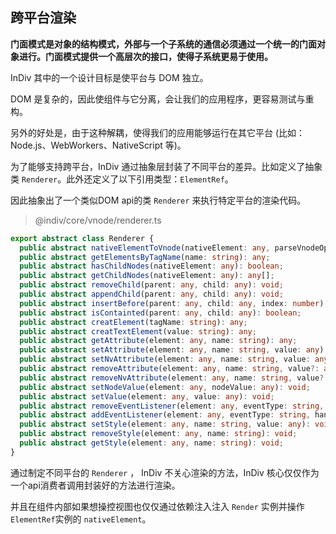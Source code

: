 ## 跨平台渲染

**门面模式是对象的结构模式，外部与一个子系统的通信必须通过一个统一的门面对象进行。门面模式提供一个高层次的接口，使得子系统更易于使用。**

InDiv 其中的一个设计目标是使平台与 DOM 独立。

DOM 是复杂的，因此使组件与它分离，会让我们的应用程序，更容易测试与重构。

另外的好处是，由于这种解耦，使得我们的应用能够运行在其它平台 (比如：Node.js、WebWorkers、NativeScript 等)。

为了能够支持跨平台，InDiv 通过抽象层封装了不同平台的差异。比如定义了抽象类 `Renderer`。此外还定义了以下引用类型：`ElementRef`。

因此抽象出了一个类似DOM api的类 `Renderer` 来执行特定平台的渲染代码。

> @indiv/core/vnode/renderer.ts

```typescript
export abstract class Renderer {
  public abstract nativeElementToVnode(nativeElement: any, parseVnodeOptions?: ParseOptions): Vnode[];
  public abstract getElementsByTagName(name: string): any;
  public abstract hasChildNodes(nativeElement: any): boolean;
  public abstract getChildNodes(nativeElement: any): any[];
  public abstract removeChild(parent: any, child: any): void;
  public abstract appendChild(parent: any, child: any): void;
  public abstract insertBefore(parent: any, child: any, index: number): void;
  public abstract isContainted(parent: any, child: any): boolean;
  public abstract creatElement(tagName: string): any;
  public abstract creatTextElement(value: string): any;
  public abstract getAttribute(element: any, name: string): any;
  public abstract setAttribute(element: any, name: string, value: any): void;
  public abstract setNvAttribute(element: any, name: string, value: any): void;
  public abstract removeAttribute(element: any, name: string, value?: any): void;
  public abstract removeNvAttribute(element: any, name: string, value?: any): void;
  public abstract setNodeValue(element: any, nodeValue: any): void;
  public abstract setValue(element: any, value: any): void;
  public abstract removeEventListener(element: any, eventType: string, handler: any): void;
  public abstract addEventListener(element: any, eventType: string, handler: any): void;
  public abstract setStyle(element: any, name: string, value: any): void;
  public abstract removeStyle(element: any, name: string): void;
  public abstract getStyle(element: any, name: string): void;
}
```

通过制定不同平台的 `Renderer` ， InDiv 不关心渲染的方法，InDiv 核心仅仅作为一个api消费者调用封装好的方法进行渲染。

并且在组件内部如果想操控视图也仅仅通过依赖注入注入 `Render` 实例并操作 `ElementRef`实例的 `nativeElement`。
